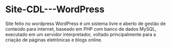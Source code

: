 # Site-CDL---WordPress
Site feito no wordpress
WordPress é um sistema livre e aberto de gestão de conteúdo para internet, baseado em PHP com banco de dados MySQL, executado em um servidor interpretador, voltado principalmente para a criação de páginas eletrônicas e blogs online.

